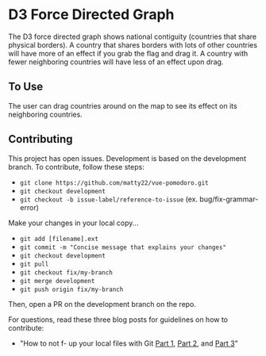 # D3 Force Directed Graph

The D3 force directed graph shows national contiguity (countries that share physical borders). A country that shares borders with lots of other countries will have more of an effect if you grab the flag and drag it. A country with fewer neighboring countries will have less of an effect upon drag.

## To Use

The user can drag countries around on the map to see its effect on its neighboring countries.

## Contributing

This project has open issues. Development is based on the development branch. To contribute, follow these steps:

* `git clone https://github.com/matty22/vue-pomodoro.git`
* `git checkout development`
* `git checkout -b issue-label/reference-to-issue` (ex. bug/fix-grammar-error)

Make your changes in your local copy...

* `git add [filename].ext`
* `git commit -m "Concise message that explains your changes"`
* `git checkout development`
* `git pull`
* `git checkout fix/my-branch`
* `git merge development`
* `git push origin fix/my-branch`

Then, open a PR on the development branch on the repo.

For questions, read these three blog posts for guidelines on how to contribute:
* "How to not f- up your local files with Git [Part 1](https://medium.com/@francesco.agnoletto/how-to-not-f-up-your-local-files-with-git-part-1-e0756c88fd3c), [Part 2](https://medium.com/@francesco.agnoletto/how-to-not-f-up-your-local-files-with-git-part-2-fc4e243be02a), and [Part 3](https://medium.com/chingu/how-to-not-f-up-your-local-files-with-git-part-3-bf03b27b6e64)"
